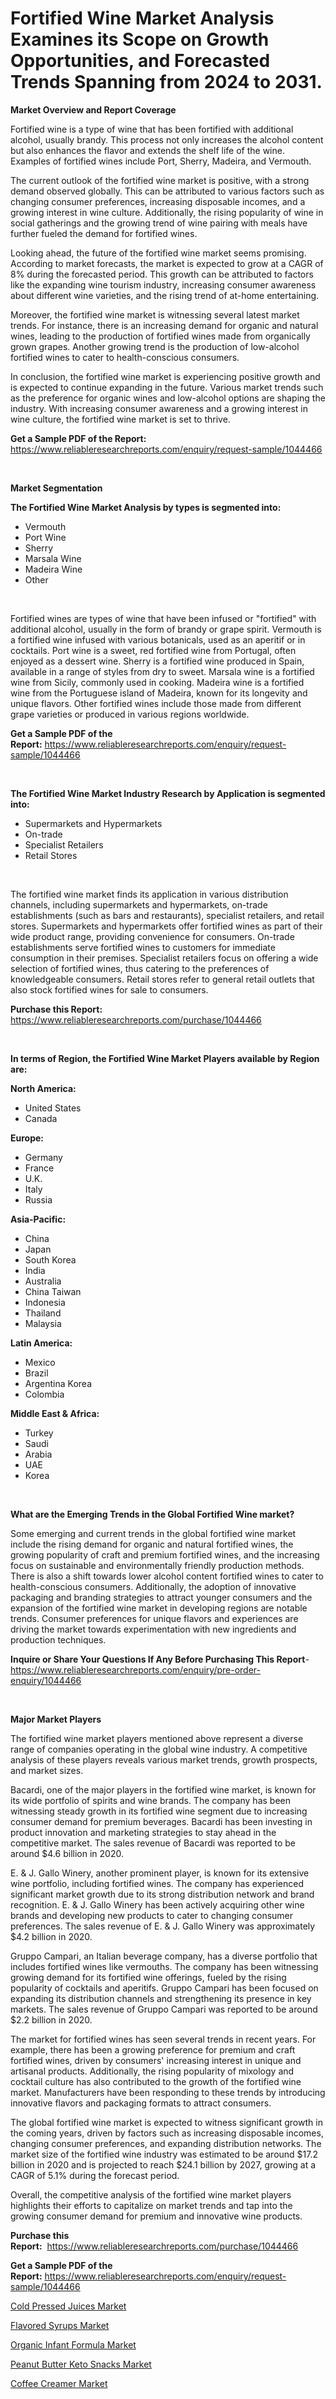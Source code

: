 <p><h1>Fortified Wine Market Analysis Examines its Scope on Growth Opportunities, and Forecasted Trends Spanning from 2024 to 2031.</h1></p><p><strong>Market Overview and Report Coverage</strong></p>
<p><p>Fortified wine is a type of wine that has been fortified with additional alcohol, usually brandy. This process not only increases the alcohol content but also enhances the flavor and extends the shelf life of the wine. Examples of fortified wines include Port, Sherry, Madeira, and Vermouth.</p><p>The current outlook of the fortified wine market is positive, with a strong demand observed globally. This can be attributed to various factors such as changing consumer preferences, increasing disposable incomes, and a growing interest in wine culture. Additionally, the rising popularity of wine in social gatherings and the growing trend of wine pairing with meals have further fueled the demand for fortified wines.</p><p>Looking ahead, the future of the fortified wine market seems promising. According to market forecasts, the market is expected to grow at a CAGR of 8% during the forecasted period. This growth can be attributed to factors like the expanding wine tourism industry, increasing consumer awareness about different wine varieties, and the rising trend of at-home entertaining.</p><p>Moreover, the fortified wine market is witnessing several latest market trends. For instance, there is an increasing demand for organic and natural wines, leading to the production of fortified wines made from organically grown grapes. Another growing trend is the production of low-alcohol fortified wines to cater to health-conscious consumers.</p><p>In conclusion, the fortified wine market is experiencing positive growth and is expected to continue expanding in the future. Various market trends such as the preference for organic wines and low-alcohol options are shaping the industry. With increasing consumer awareness and a growing interest in wine culture, the fortified wine market is set to thrive.</p></p>
<p><strong>Get a Sample PDF of the Report:</strong> <a href="https://www.reliableresearchreports.com/enquiry/request-sample/1044466">https://www.reliableresearchreports.com/enquiry/request-sample/1044466</a></p>
<p>&nbsp;</p>
<p><strong>Market Segmentation</strong></p>
<p><strong>The Fortified Wine Market Analysis by types is segmented into:</strong></p>
<p><ul><li>Vermouth</li><li>Port Wine</li><li>Sherry</li><li>Marsala Wine</li><li>Madeira Wine</li><li>Other</li></ul></p>
<p>&nbsp;</p>
<p><p>Fortified wines are types of wine that have been infused or "fortified" with additional alcohol, usually in the form of brandy or grape spirit. Vermouth is a fortified wine infused with various botanicals, used as an aperitif or in cocktails. Port wine is a sweet, red fortified wine from Portugal, often enjoyed as a dessert wine. Sherry is a fortified wine produced in Spain, available in a range of styles from dry to sweet. Marsala wine is a fortified wine from Sicily, commonly used in cooking. Madeira wine is a fortified wine from the Portuguese island of Madeira, known for its longevity and unique flavors. Other fortified wines include those made from different grape varieties or produced in various regions worldwide.</p></p>
<p><strong>Get a Sample PDF of the Report:</strong>&nbsp;<a href="https://www.reliableresearchreports.com/enquiry/request-sample/1044466">https://www.reliableresearchreports.com/enquiry/request-sample/1044466</a></p>
<p>&nbsp;</p>
<p><strong>The Fortified Wine Market Industry Research by Application is segmented into:</strong></p>
<p><ul><li>Supermarkets and Hypermarkets</li><li>On-trade</li><li>Specialist Retailers</li><li>Retail Stores</li></ul></p>
<p>&nbsp;</p>
<p><p>The fortified wine market finds its application in various distribution channels, including supermarkets and hypermarkets, on-trade establishments (such as bars and restaurants), specialist retailers, and retail stores. Supermarkets and hypermarkets offer fortified wines as part of their wide product range, providing convenience for consumers. On-trade establishments serve fortified wines to customers for immediate consumption in their premises. Specialist retailers focus on offering a wide selection of fortified wines, thus catering to the preferences of knowledgeable consumers. Retail stores refer to general retail outlets that also stock fortified wines for sale to consumers.</p></p>
<p><strong>Purchase this Report:</strong>&nbsp; <a href="https://www.reliableresearchreports.com/purchase/1044466">https://www.reliableresearchreports.com/purchase/1044466</a></p>
<p>&nbsp;</p>
<p><strong>In terms of Region, the Fortified Wine Market Players available by Region are:</strong></p>
<p>
    <p> <strong> North America: </strong>
        <ul>
            <li>United States</li>
            <li>Canada</li>
        </ul>
        </p> 
    <p> <strong> Europe: </strong>
        <ul>
            <li>Germany</li>
            <li>France</li>
            <li>U.K.</li>
            <li>Italy</li>
            <li>Russia</li>
        </ul>
        </p> 
    <p> <strong> Asia-Pacific: </strong>
        <ul>
            <li>China</li>
            <li>Japan</li>
            <li>South Korea</li>
            <li>India</li>
            <li>Australia</li>
            <li>China Taiwan</li>
            <li>Indonesia</li>
            <li>Thailand</li>
            <li>Malaysia</li>
        </ul>
        </p> 
    <p> <strong> Latin America: </strong>
        <ul>
            <li>Mexico</li>
            <li>Brazil</li>
            <li>Argentina Korea</li>
            <li>Colombia</li>
        </ul>
        </p> 
    <p> <strong> Middle East & Africa: </strong>
        <ul>
            <li>Turkey</li>
            <li>Saudi</li>
            <li>Arabia</li>
            <li>UAE</li>
            <li>Korea</li>
        </ul>
    </p>
    </p>
<p>&nbsp;</p>
<p><strong>What are the Emerging Trends in the Global Fortified Wine market?</strong></p>
<p><p>Some emerging and current trends in the global fortified wine market include the rising demand for organic and natural fortified wines, the growing popularity of craft and premium fortified wines, and the increasing focus on sustainable and environmentally friendly production methods. There is also a shift towards lower alcohol content fortified wines to cater to health-conscious consumers. Additionally, the adoption of innovative packaging and branding strategies to attract younger consumers and the expansion of the fortified wine market in developing regions are notable trends. Consumer preferences for unique flavors and experiences are driving the market towards experimentation with new ingredients and production techniques.</p></p>
<p><strong>Inquire or Share Your Questions If Any Before Purchasing This Report</strong>- <a href="https://www.reliableresearchreports.com/enquiry/pre-order-enquiry/1044466">https://www.reliableresearchreports.com/enquiry/pre-order-enquiry/1044466</a></p>
<p>&nbsp;</p>
<p><strong>Major Market Players</strong></p>
<p><p>The fortified wine market players mentioned above represent a diverse range of companies operating in the global wine industry. A competitive analysis of these players reveals various market trends, growth prospects, and market sizes.</p><p>Bacardi, one of the major players in the fortified wine market, is known for its wide portfolio of spirits and wine brands. The company has been witnessing steady growth in its fortified wine segment due to increasing consumer demand for premium beverages. Bacardi has been investing in product innovation and marketing strategies to stay ahead in the competitive market. The sales revenue of Bacardi was reported to be around $4.6 billion in 2020.</p><p>E. & J. Gallo Winery, another prominent player, is known for its extensive wine portfolio, including fortified wines. The company has experienced significant market growth due to its strong distribution network and brand recognition. E. & J. Gallo Winery has been actively acquiring other wine brands and developing new products to cater to changing consumer preferences. The sales revenue of E. & J. Gallo Winery was approximately $4.2 billion in 2020.</p><p>Gruppo Campari, an Italian beverage company, has a diverse portfolio that includes fortified wines like vermouths. The company has been witnessing growing demand for its fortified wine offerings, fueled by the rising popularity of cocktails and aperitifs. Gruppo Campari has been focused on expanding its distribution channels and strengthening its presence in key markets. The sales revenue of Gruppo Campari was reported to be around $2.2 billion in 2020.</p><p>The market for fortified wines has seen several trends in recent years. For example, there has been a growing preference for premium and craft fortified wines, driven by consumers' increasing interest in unique and artisanal products. Additionally, the rising popularity of mixology and cocktail culture has also contributed to the growth of the fortified wine market. Manufacturers have been responding to these trends by introducing innovative flavors and packaging formats to attract consumers.</p><p>The global fortified wine market is expected to witness significant growth in the coming years, driven by factors such as increasing disposable incomes, changing consumer preferences, and expanding distribution networks. The market size of the fortified wine industry was estimated to be around $17.2 billion in 2020 and is projected to reach $24.1 billion by 2027, growing at a CAGR of 5.1% during the forecast period.</p><p>Overall, the competitive analysis of the fortified wine market players highlights their efforts to capitalize on market trends and tap into the growing consumer demand for premium and innovative wine products.</p></p>
<p><strong>Purchase this Report:</strong>&nbsp;&nbsp;<a href="https://www.reliableresearchreports.com/purchase/1044466">https://www.reliableresearchreports.com/purchase/1044466</a></p>
<p></p>
<p><strong>Get a Sample PDF of the Report:</strong>&nbsp;<a href="https://www.reliableresearchreports.com/enquiry/request-sample/1044466">https://www.reliableresearchreports.com/enquiry/request-sample/1044466</a></p>
<p><p><a href="https://github.com/prosalinda88/Market-Research-Report-List-2/blob/main/cold-pressed-juices-market.md">Cold Pressed Juices Market</a></p><p><a href="https://github.com/melchekhinf/Market-Research-Report-List-2/blob/main/flavored-syrups-market.md">Flavored Syrups Market</a></p><p><a href="https://github.com/jonneygiverf/Market-Research-Report-List-2/blob/main/organic-infant-formula-market.md">Organic Infant Formula Market</a></p><p><a href="https://github.com/sndrkn/Market-Research-Report-List-2/blob/main/peanut-butter-keto-snacks-market.md">Peanut Butter Keto Snacks Market</a></p><p><a href="https://github.com/amae102299/Market-Research-Report-List-2/blob/main/coffee-creamer-market.md">Coffee Creamer Market</a></p></p>